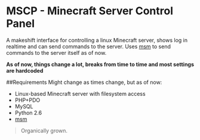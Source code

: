 MSCP - Minecraft Server Control Panel
=====================================

A makeshift interface for controlling a linux Minecraft server, shows log in realtime and can send commands to the server.
Uses [msm](https://github.com/marcuswhybrow/minecraft-server-manager) to send commands to the server itself as of now.

**As of now, things change a lot, breaks from time to time and most settings are hardcoded**

##Requirements
Might change as times change, but as of now:
* Linux-based Minecraft server with filesystem access
* PHP+PDO
* MySQL
* Python 2.6
* [msm](https://github.com/marcuswhybrow/minecraft-server-manager)

> Organically grown.
